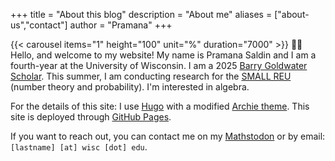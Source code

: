 +++
title = "About this blog"
description = "About me"
aliases = ["about-us","contact"]
author = "Pramana"
+++

{{< carousel items="1" height="100" unit="%" duration="7000" >}}
👋🏽 Hello, and welcome to my website! My name is Pramana Saldin and I am a fourth-year at the University of Wisconsin.
I am a 2025 [Barry Goldwater Scholar](https://goldwaterscholarship.gov/). This summer, I am conducting research for the [SMALL REU](https://math.williams.edu/small/) (number theory and probability). I'm interested in algebra.

For the details of this site: I use [Hugo](https://gohugo.io/) with a modified [Archie theme](https://github.com/athul/archie). This site is deployed through [GitHub Pages](https://pages.github.com/).

If you want to reach out, you can contact me on my [Mathstodon](https://mathstodon.xyz/@pramana) or by email: `[lastname] [at] wisc [dot] edu`.
